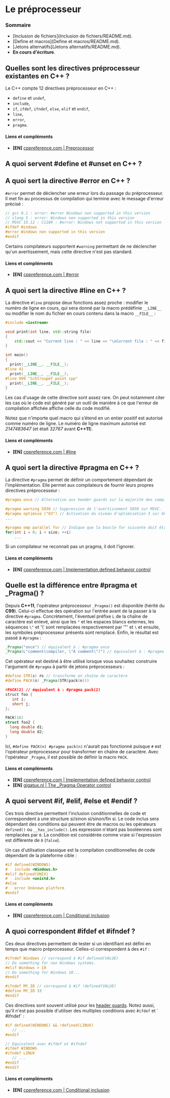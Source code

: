 # Le préprocesseur

### Sommaire

 - [Inclusion de fichiers](Inclusion de fichiers/README.md).
 - [Define et macros](Define et macros/README.md).
 - [Jetons alternatifs](Jetons alternatifs/README.md).
 - **En cours d'écriture**.

## Quelles sont les directives préprocesseur existantes en C++ ?

Le C++ compte 12 directives préprocesseur en C++ :

 - `define` et `undef`,
 - `include`,
 - `if`, `ifdef`, `ifndef`, `else`, `elif` et `endif`,
 - `line`,
 - `error`,
 - `pragma`.

#### Liens et compléments
 - **[EN]** [cppreference.com | Preprocessor](https://en.cppreference.com/w/cpp/preprocessor)

## A quoi servent #define et #unset en C++ ?

## A quoi sert la directive #error en C++ ?

`#error` permet de déclencher une erreur lors du passage du préprocesseur. Il met fin au processus de compilation qui termine avec le message d'erreur précisé :

```cpp
// gcc 8.1 : error: #error Windows non supported in this version
// clang 5 : error: Windows non supported in this version
// MSVC 19.12 : C1189 : #error: Windows not supported in this version
#ifdef Windows
#error Windows non supported in this version
#endif
```

Certains compilateurs supportent `#warning` permettant de ne déclencher qu'un avertissement, mais cette directive n'est pas standard.

#### Liens et compléments
 - **[EN]** [cppreference.com | #error](https://en.cppreference.com/w/cpp/preprocessor/error)

## A quoi sert la directive #line en C++ ?

La directive `#line` propose deux fonctions assez proche : modifier le numéro de ligne en cours, qui sera donné par la macro prédéfinie `__LINE__` ou modifier le nom du fichier en cours contenu dans la macro `__FILE__` :

```cpp
#include <iostream>

void print(int line, std::string file)
{
    std::cout << "Current line : " << line << "\nCurrent file : " << file << "\n\n";
}

int main()
{
  print(__LINE__, __FILE__);
#line 41
  print(__LINE__, __FILE__);
#line 999 "Schtroupmf point cpp"
  print(__LINE__, __FILE__);
}
```

Les cas d'usage de cette directive sont assez rare. On peut notamment citer les cas où le code est généré par un outil de manière à ce que l'erreur de compilation affichée affiche celle du code modifié.

Notez que n'importe quel macro qui s’étend en un entier positif est autorisé comme numéro de ligne. Le numéro de ligne maximum autorisé est *2147483647* (et était *32767* avant **C++11**).

#### Liens et compléments
 - **[EN]** [cppreference.com | #line](https://en.cppreference.com/w/cpp/preprocessor/line)

## A quoi sert la directive #pragma en C++ ?

La directive `#pragma` permet de définir un comportement dépendant de l'implémentation. Elle permet aux compilateurs de fournir leurs propres directives préprocesseur :

```cpp
#pragma once // Alternative aux header guards sur la majorité des compilateurs

#pragma warning 5038 // Suppression de l'avertissement 5038 sur MSVC.
#pragma optimise ("O3") // Activation du niveau d'optimisation 3 sur GCC.
...

#pragma omp parallel for // Indique que la boucle for suivante doit être parallèlisée (bibliothèque OpenMP).
for(int i = 0; i < size; ++i)
    ...
```

Si un compilateur ne reconnait pas un pragma, il doit l'ignorer.

#### Liens et compléments
 - **[EN]** [cppreference.com | Implementation defined behavior control](https://en.cppreference.com/w/cpp/preprocessor/impl)

## Quelle est la différence entre #pragma et \_Pragma() ?

Depuis **C++11**, l'opérateur préprocesseur `_Pragma()` est disponible (hérité du **C99**). Celui-ci effectue des opération sur l'entrée avant de la passer à la directive `#pragma`. Concrètement, l'éventuel préfixe `L` de la chaîne de caractère est enlevé, ainsi que les `"` et les espaces blancs externes, les séquences `\"` et '\\' sont remplacées respectivement par '"' et `\` et ensuite, les symboles préprocesseur présents sont remplacé. Enfin, le résultat est passé à `#pragma` :

```cpp
_Pragma("once") // équivalent à : #pragma once
_Pragma(L"comment(compiler, \"A comment\")") // équivalent à : #pragma comment(compiler, "A comment")
```

Cet opérateur est destiné à être utilisé lorsque vous souhaitez construire l'argument de `#pragma` à partir de jetons préprocesseurs :

```cpp
#define STR(s) #s // transforme en chaîne de caractère
#define PACK(n) _Pragma(STR(pack(n)))

#PACK(2) // équivalent à : #pragma pack(2)
struct foo {  
   int i;  
   short j;  
};

PACK(16)
struct foo2 {
  long double d1;
  long double d2;
}

```

Ici, `#define PACK(n) #pragma pack(n)` n'aurait pas fonctionné puisque `#` est l'opérateur préprocesseur pour transformer en chaîne de caractère. Avec l'opérateur `_Pragma`, il est possible de définir la macro `PACK`.

#### Liens et compléments
 - **[EN]** [cppreference.com | Implementation defined behavior control](https://en.cppreference.com/w/cpp/preprocessor/impl)
- **[EN]** [gigatux.nl | The _Pragma Operator control](http://books.gigatux.nl/mirror/cinanutshell/0596006977/cinanut-CHP-14-SECT-7.html)

## A quoi servent #if, #elif, #else et #endif ?

Ces trois directive permettent l'inclusion conditionnelles de code et correspondent à une structure si/sinon si/sinon/fin si. Le code inclus sera dépendant des conditions qui peuvent être de macros ou les opérateurs `defined()` ou `__has_include()`. Les expression n'étant pas booléennes sont remplacées par `0`. La condition est considérée comme vraie si l'expression est différente de `0` (`false`).

Un cas d'utilisation classique est la compilation conditionnelles de code dépendant de la plateforme cible :

```cpp
#if defined(WINDOWS)
#   include <Windows.h>
#elif defined(UNIX)
#   include <unistd.h>
#else
#   error Unknown platform
#endif
```

#### Liens et compléments
 - **[EN]** [cppreference.com | Conditional inclusion](https://en.cppreference.com/w/cpp/preprocessor/conditional)

## A quoi correspondent #ifdef et #ifndef ?

Ces deux directives permettent de tester si un identifiant est défini en temps que macro préprocesseur. Celles-ci correspondent à des `#if` :

```cpp
#ifndef Windows // correspond à #if defined(VALUE)
// Do something for non Windows systems.
#elif Windows > 10
// Do something for Windows 10...
#endif

#ifndef MY_ID // correspond à #if !defined(VALUE)
#define MY_ID 33
#endif
```

Ces directives sont souvent utilisé pour les [header guards](404). Notez aussi, qu'il n'est pas possible d'utiliser des multiples conditions avec ̀`#ifdef` et ̀ #ifndef` :

```cpp
#if defined(WINDOWS) && !defined(LINUX)
   // ...
#endif

// Equivalent avec #ifdef et #ifndef
#ifdef WINDOWS
#ifndef LINUX
   // ...
#endif
#endif
```

#### Liens et compléments
 - **[EN]** [cppreference.com | Conditional inclusion](https://en.cppreference.com/w/cpp/preprocessor/conditional)
